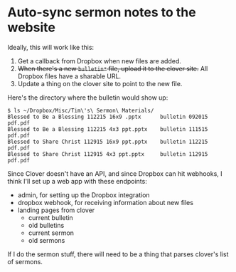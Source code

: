 # Auto-sync sermon notes to the website

Ideally, this will work like this:

1. Get a callback from Dropbox when new files are added.
2. ~~When there's a new `bulletin*` file, upload it to the clover site.~~ All Dropbox files have a sharable URL.
3. Update a thing on the clover site to point to the new file.

Here's the directory where the bulletin would show up:

    $ ls ~/Dropbox/Misc/Tim\'s\ Sermon\ Materials/
    Blessed to Be a Blessing 112215 16x9 .pptx      bulletin 092015 pdf.pdf
    Blessed to Be a Blessing 112215 4x3 ppt.pptx    bulletin 111515 pdf.pdf
    Blessed to Share Christ 112915 16x9 ppt.pptx    bulletin 112215 pdf.pdf
    Blessed to Share Christ 112915 4x3 ppt.pptx     bulletin 112915 pdf.pdf

Since Clover doesn't have an API, and since Dropbox can hit webhooks, I think I'll set up a web app with these endpoints:

* admin, for setting up the Dropbox integration
* dropbox webhook, for receiving information about new files
* landing pages from clover
  * current bulletin
  * old bulletins
  * current sermon
  * old sermons

If I do the sermon stuff, there will need to be a thing that parses clover's list of sermons.
